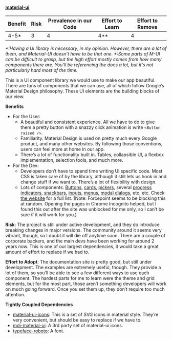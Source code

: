 #### [material-ui](https://material-ui-next.com/)

| Benefit | Risk | Prevalence in our Code | Effort to Learn | Effort to Remove |
| ------- | ---- | ---------------------- | --------------- | ---------------- |
| 4-5\*   | 3    | 4                      | 4\*\*           | 4                |

*\*:Having a UI library is necessary, in my opinion. However, there are a lot of them, and Material-UI doesn’t have to be that one.*
_\*:Some parts of M-UI can be difficult to grasp, but the high effort mostly comes from how many components there are. You'll be referencing the docs a lot, but it's not particularly hard most of the time._

This is a UI component library we would use to make our app beautiful. There are tons of components that we can use, all of which follow Google’s Material Design philosophy. These UI elements are the building blocks of our view.

**Benefits**

* For the User:
  * A beautiful and consistent experience. All we have to do to give them a pretty button with a snazzy click animation is write `<Button raised />`.
  * Familiarity. Material Design is used on pretty much every Google product, and many other websites. By following those conventions, users can feel more at home in our app.
  * There’s a lot of functionality built in. Tables, collapsible UI, a flexbox implementation, selection tools, and much more.
* For the Dev:
  * Developers don’t have to spend time writing UI specific code. Most CSS is taken care of by the library, although it still lets us hook in and change stuff if we want to. There’s a lot of flexibility with design.
  * Lots of components. [Buttons](https://material-ui-next.com/demos/buttons/), [cards](https://material-ui-next.com/demos/cards/), [pickers](https://material-ui-next.com/demos/pickers/), several [progress indicators](https://material-ui-next.com/demos/progress/), [snackbars](https://material-ui-next.com/demos/snackbars/), [inputs](https://material-ui-next.com/demos/text-fields/), [menus](https://material-ui-next.com/demos/menus/), [modal dialogs](https://material-ui-next.com/demos/modals/), etc, etc. Check [the website](https://material-ui-next.com/getting-started/supported-components/) for a full list. (Note: Forcepoint seems to be blocking this at random. Opening the pages in Chrome Incognito helped, but I found this out after the site was unblocked for me only, so I can’t be sure if it will work for you.)

**Risk**: The project is still under active development, and they do introduce breaking changes in major versions. The community around it seems very vibrant, though, so I doubt it will die off anytime soon. There are a couple of corporate backers, and the main devs have been working for around 2 years now. This is one of our largest dependencies, it would take a great amount of effort to replace if we had to.

**Effort to Adopt**: The documentation site is pretty good, but still under development. The examples are extremely useful, though. They provide a lot of them, so you’ll be able to see a few different ways to use each component. The hardest parts for me to learn were the theme and grid elements, but for the most part, those aren’t something developers will work on much going forward. Once you set them up, they don’t require too much attention.

**Tightly Coupled Dependencies**

* [material-ui-icons](https://www.npmjs.com/package/material-ui-icons): This is a set of SVG icons in material style. They’re very convenient, but should be easy to replace if we have to.
* [mdi-material-ui](https://www.npmjs.com/package/mdi-material-ui): A 3rd party set of material-ui icons.
* [typeface-roboto](https://www.npmjs.com/package/typeface-roboto): A font.
